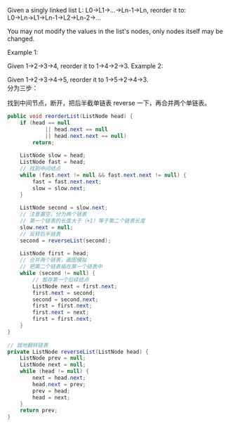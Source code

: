 Given a singly linked list L: L0→L1→…→Ln-1→Ln,
reorder it to: L0→Ln→L1→Ln-1→L2→Ln-2→…

You may not modify the values in the list's nodes, only nodes itself may be changed.

Example 1:

Given 1->2->3->4, reorder it to 1->4->2->3.
Example 2:

Given 1->2->3->4->5, reorder it to 1->5->2->4->3.<br>
分为三步：

找到中间节点，断开，把后半截单链表 reverse 一下，再合并两个单链表。
```java
public void reorderList(ListNode head) {
	if (head == null 
			|| head.next == null 
			|| head.next.next == null)
		return;
	
	ListNode slow = head;
	ListNode fast = head;
	// 找到中间结点
	while (fast.next != null && fast.next.next != null) {
		fast = fast.next.next;
		slow = slow.next;
	}
 
	ListNode second = slow.next;
	// 注意置空，分为两个链表
	// 第一个链表的长度大于（+1）等于第二个链表长度
	slow.next = null;
	// 反转后半链表
	second = reverseList(second);
	
	ListNode first = head;
	// 合并两个链表，画图模拟
	// 把第二个链表插在第一个链表中
	while (second != null) {
		// 暂存第一个后续结点
		ListNode next = first.next;
		first.next = second;
		second = second.next;
		first = first.next;
		first.next = next;
		first = first.next;
	}
}
 
// 就地翻转链表
private ListNode reverseList(ListNode head) {
	ListNode prev = null;
	ListNode next = null;
	while (head != null) {
		next = head.next;
		head.next = prev;
		prev = head;
		head = next;
	}
	return prev;
}
```
